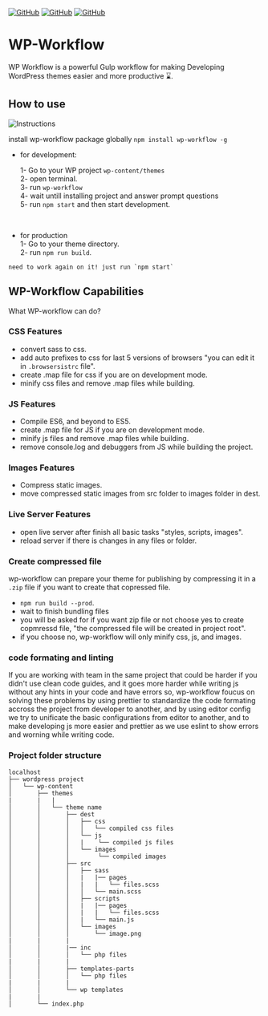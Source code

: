 [![GitHub](https://img.shields.io/github/issues/mohamednajiub/wp-workflow?style=flat-square)](https://github.com/mohamednajiub/wp-workflow/issues/) [![GitHub](https://img.shields.io/github/forks/mohamednajiub/wp-workflow?style=social)](https://github.com/mohamednajiub/wp-workflow/network/members) [![GitHub](https://img.shields.io/github/license/mohamednajiub/wp-workflow?style=flat-square)](https://github.com/mohamednajiub/wp-workflow/blob/master/LICENSE)

# WP-Workflow

WP Workflow is a powerful Gulp workflow for making Developing WordPress themes easier and more productive ⌛.

## How to use

![Instructions](https://mohamednajiub.me/wp-content/uploads/2020/05/wp-instructions.gif)

install wp-workflow package globally `npm install wp-workflow -g`

-   for development:

    1- Go to your WP project `wp-content/themes`\
    2- open terminal.\
    3- run `wp-workflow`\
    4- wait untill installing project and answer prompt questions\
    5- run `npm start` and then start development.

<br>

-   for production\
    1- Go to your theme directory.\
    2- run `npm run build`.

```
need to work again on it! just run `npm start`
```

## WP-Workflow Capabilities

What WP-workflow can do?

### CSS Features

-   convert sass to css.
-   add auto prefixes to css for last 5 versions of browsers "you can edit it in `.browsersistrc` file".
-   create .map file for css if you are on development mode.
-   minify css files and remove .map files while building.

### JS Features

-   Compile ES6, and beyond to ES5.
-   create .map file for JS if you are on development mode.
-   minify js files and remove .map files while building.
-   remove console.log and debuggers from JS while building the project.

### Images Features

-   Compress static images.
-   move compressed static images from src folder to images folder in dest.

### Live Server Features

-   open live server after finish all basic tasks "styles, scripts, images".
-   reload server if there is changes in any files or folder.

### Create compressed file

wp-workflow can prepare your theme for publishing by compressing it in a `.zip` file if you want to create that copressed file.

-   `npm run build --prod`.
-   wait to finish bundling files
-   you will be asked for if you want zip file or not choose yes to create copmressd file, "the compressed file will be created in project root".
-   if you choose no, wp-workflow will only minify css, js, and images.

### code formating and linting

If you are working with team in the same project that could be harder if you didn't use clean code guides, and it goes more harder while writing js without any hints in your code and have errors so, wp-workflow foucus on solving these problems by using prettier to standardize the code formating accross the project from developer to another, and by using editor config we try to unificate the basic configurations from editor to another, and to make developing js more easier and prettier as we use eslint to show errors and worning while writing code.

### Project folder structure

```
localhost
├── wordpress project
│   └── wp-content
│       ├── themes
|		|	|
│       │   └── theme name
│       │		├── dest
│       │		│   ├── css
│       │		│   │   └── compiled css files
│       │		│   └── js
│       │		│   |    └── compiled js files
│       │		│   └── images
│       │		│        └── compiled images
│       │		├── src
│       │		│   ├── sass
│       │		│   |	|── pages
│       │		│   |	|	└── files.scss
│       │		│   │	└── main.scss
│       │		│   ├── scripts
│       │		│   |	|── pages
│       │		│   |   |	└── files.scss
│       │		│   |   └── main.js
│       │		│   └── images
│       │		│   	└── image.png
|		|		|
│       │		|── inc
│       │		│   └── php files
|		|		|
│       │		├── templates-parts
│       │		│   └── php files
|		|		|
│       │		└── wp templates
|		|
│       └── index.php
```
